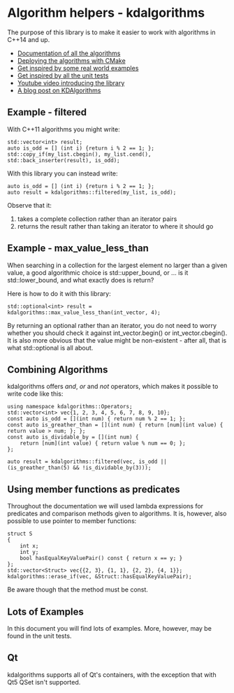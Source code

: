Algorithm helpers - kdalgorithms
================================

The purpose of this library is to make it easier to work with algorithms in C++14 and up.

* <a href="Documentation/algorithms.md">Documentation of all the algorithms</a>
* <a href="Documentation/deploying.md">Deploying the algorithms with CMake</a>
* <a href="Documentation/inspiration.md">Get inspired by some real world examples</a>
* <a href="tests/tst_kdalgorithms.cpp">Get inspired by all the unit tests</a>
* <a href="https://youtu.be/iAEIPk64ZJw?list=PL6CJYn40gN6gf-G-o6syFwGrtq3kItEqI">Youtube video introducing the library</a>
* <a href="https://www.kdab.com/introducing-kdalgorithms">A blog post on KDAlgorithms</a>

Example - filtered
------------------

With C++11 algorithms you might write:

```
std::vector<int> result;
auto is_odd = [] (int i) {return i % 2 == 1; };
std::copy_if(my_list.cbegin(), my_list.cend(), std::back_inserter(result), is_odd);
```

With this library you can instead write:

```
auto is_odd = [] (int i) {return i % 2 == 1; };
auto result = kdalgorithms::filtered(my_list, is_odd);
```

Observe that it:

1. takes a complete collection rather than an iterator pairs
2. returns the result rather than taking an iterator to where it should go

Example - max_value_less_than
-----------------------------

When searching in a collection for the largest element no larger than a given value, 
a good algorithmic choice is std::upper_bound, or ... is it std::lower_bound, and what exactly does is return?

Here is how to do it with this library:

```
std::optional<int> result = kdalgorithms::max_value_less_than(int_vector, 4);
```

By returning an optional rather than an iterator, you do not need to worry whether you should check it against 
int_vector.begin() or int_vector.cbegin(). It is also more obvious that the value might be non-existent -
after all, that is what std::optional is all about.

Combining Algorithms
--------------------
kdalgorithms offers <i>and</i>, <i>or</i> and <i>not</i> operators, which makes it possible to write code like this:

```
using namespace kdalgorithms::Operators;
std::vector<int> vec{1, 2, 3, 4, 5, 6, 7, 8, 9, 10};
const auto is_odd = [](int num) { return num % 2 == 1; };
const auto is_greather_than = [](int num) { return [num](int value) { return value > num; }; };
const auto is_dividable_by = [](int num) {
    return [num](int value) { return value % num == 0; };
};

auto result = kdalgorithms::filtered(vec, is_odd || (is_greather_than(5) && !is_dividable_by(3)));
```

Using member functions as predicates
------------------------------------
Throughout the documentation we will used lambda expressions for predicates and comparison methods
given to algorithms. It is, however, also possible to use pointer to member functions:

```
struct S
{
    int x;
    int y;
    bool hasEqualKeyValuePair() const { return x == y; }
};
std::vector<Struct> vec{{2, 3}, {1, 1}, {2, 2}, {4, 1}};
kdalgorithms::erase_if(vec, &Struct::hasEqualKeyValuePair);
```

Be aware though that the method must be const.

Lots of Examples
----------------
In this document you will find lots of examples. More, however, may be found in the 
unit tests.

Qt
--
kdalgorithms supports all of Qt's containers, with the exception that with Qt5 QSet isn't supported.

